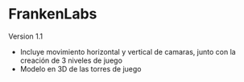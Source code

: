 # FrankenLabs

Version 1.1

- Incluye movimiento horizontal y vertical de camaras, junto con la creación de 3 niveles de juego
- Modelo en 3D de las torres de juego
